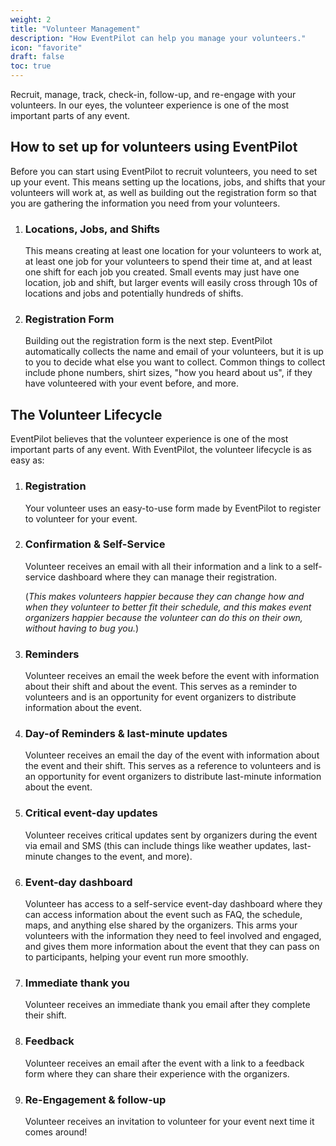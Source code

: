 ```yaml
---
weight: 2
title: "Volunteer Management"
description: "How EventPilot can help you manage your volunteers."
icon: "favorite"
draft: false
toc: true
---
```


Recruit, manage, track, check-in, follow-up, and re-engage with your volunteers. In our eyes, the volunteer experience is one of the most important parts of any event.

## How to set up for volunteers using EventPilot

Before you can start using EventPilot to recruit volunteers, you need to set up your event. This means setting up the locations, jobs, and shifts that your volunteers will work at, as well as building out the registration form so that you are gathering the information you need from your volunteers.

1. ### Locations, Jobs, and Shifts
   This means creating at least one location for your volunteers to work at, at least one job for your volunteers to spend their time at, and at least one shift for each job you created. Small events may just have one location, job and shift, but larger events will easily cross through 10s of locations and jobs and potentially hundreds of shifts.
2. ### Registration Form
   Building out the registration form is the next step. EventPilot automatically collects the name and email of your volunteers, but it is up to you to decide what else you want to collect. Common things to collect include phone numbers, shirt sizes, "how you heard about us", if they have volunteered with your event before, and more.

## The Volunteer Lifecycle

EventPilot believes that the volunteer experience is one of the most important parts of any event. With EventPilot, the volunteer lifecycle is as easy as:

1. ### Registration
   Your volunteer uses an easy-to-use form made by EventPilot to register to volunteer for your event.
2. ### Confirmation & Self-Service
   Volunteer receives an email with all their information and a link to a self-service dashboard where they can manage their registration.

    (*This makes volunteers happier because they can change how and when they volunteer to better fit their schedule, and this makes event organizers happier because the volunteer can do this on their own, without having to bug you.*)

3. ### Reminders
   Volunteer receives an email the week before the event with information about their shift and about the event. This serves as a reminder to volunteers and is an opportunity for event organizers to distribute information about the event.
4. ### Day-of Reminders & last-minute updates
   Volunteer receives an email the day of the event with information about the event and their shift. This serves as a reference to volunteers and is an opportunity for event organizers to distribute last-minute information about the event.
5. ### Critical event-day updates
   Volunteer receives critical updates sent by organizers during the event via email and SMS (this can include things like weather updates, last-minute changes to the event, and more).
6. ### Event-day dashboard
   Volunteer has access to a self-service event-day dashboard where they can access information about the event such as FAQ, the schedule, maps, and anything else shared by the organizers. This arms your volunteers with the information they need to feel involved and engaged, and gives them more information about the event that they can pass on to participants, helping your event run more smoothly.
7. ### Immediate thank you
   Volunteer receives an immediate thank you email after they complete their shift.
8. ### Feedback
   Volunteer receives an email after the event with a link to a feedback form where they can share their experience with the organizers.
9. ### Re-Engagement & follow-up
    Volunteer receives an invitation to volunteer for your event next time it comes around!
